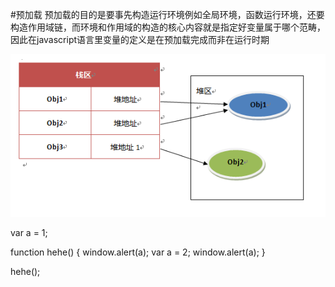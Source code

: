 #预加载
预加载的目的是要事先构造运行环境例如全局环境，函数运行环境，还要构造作用域链，而环境和作用域的构造的核心内容就是指定好变量属于哪个范畴，因此在javascript语言里变量的定义是在预加载完成而非在运行时期

![Alt text](img/111.png)

var a = 1;

function hehe() {
    window.alert(a);
    var a = 2;
    window.alert(a);
}

hehe();
